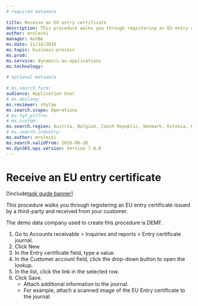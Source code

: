 ```yaml
--- 
# required metadata 
 
title: Receive an EU entry certificate
description: This procedure walks you through registering an EU entry certificate issued by a third-party and received from your customer. 
author: mrolecki
manager: AnnBe 
ms.date: 11/14/2016
ms.topic: business-process 
ms.prod:  
ms.service: dynamics-ax-applications 
ms.technology:  
 
# optional metadata 
 
# ms.search.form:   
audience: Application User 
# ms.devlang:  
ms.reviewer: shylaw
ms.search.scope: Operations 
# ms.tgt_pltfrm:  
# ms.custom:  
ms.search.region: Austria, Belgium, Czech Republic, Denmark, Estonia, Finland, France, Germany, Hungary, Ireland, Italy, Latvia, Lithuania, Netherlands, Poland, Spain, Sweden, United Kingdom
# ms.search.industry: 
ms.author: mrolecki
ms.search.validFrom: 2016-06-30 
ms.dyn365.ops.version: Version 7.0.0 
---
```

# Receive an EU entry certificate

[!include[task guide banner](../../includes/task-guide-banner.md)]

This procedure walks you through registering an EU entry certificate issued by a third-party and received from your customer.

The demo data company used to create this procedure is DEMF.

1. Go to Accounts receivable > Inquiries and reports > Entry certificate journal.
2. Click New.
3. In the Entry certificate field, type a value.
4. In the Customer account field, click the drop-down button to open the lookup.
5. In the list, click the link in the selected row.
6. Click Save.
    * Attach additional information to the journal.  
    * For example, attach a scanned image of the EU Entry certificate to the journal.  

